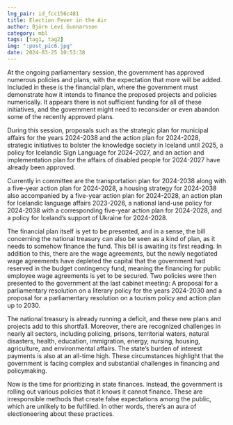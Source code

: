 ```yaml
---
lng_pair: id_fcc156c481
title: Election Fever in the Air
author: Björn Leví Gunnarsson
category: mbl
tags: [tag1, tag2]
img: ":post_pic6.jpg"
date: 2024-03-25 10:53:38
---
```


At the ongoing parliamentary session, the government has approved numerous policies and plans, with the expectation that more will be added. Included in these is the financial plan, where the government must demonstrate how it intends to finance the proposed projects and policies numerically. It appears there is not sufficient funding for all of these initiatives, and the government might need to reconsider or even abandon some of the recently approved plans.

During this session, proposals such as the strategic plan for municipal affairs for the years 2024-2038 and the action plan for 2024-2028, strategic initiatives to bolster the knowledge society in Iceland until 2025, a policy for Icelandic Sign Language for 2024-2027, and an action and implementation plan for the affairs of disabled people for 2024-2027 have already been approved.

Currently in committee are the transportation plan for 2024-2038 along with a five-year action plan for 2024-2028, a housing strategy for 2024-2038 also accompanied by a five-year action plan for 2024-2028, an action plan for Icelandic language affairs 2023-2026, a national land-use policy for 2024-2038 with a corresponding five-year action plan for 2024-2028, and a policy for Iceland’s support of Ukraine for 2024-2028.

The financial plan itself is yet to be presented, and in a sense, the bill concerning the national treasury can also be seen as a kind of plan, as it needs to somehow finance the fund. This bill is awaiting its first reading. In addition to this, there are the wage agreements, but the newly negotiated wage agreements have depleted the capital that the government had reserved in the budget contingency fund, meaning the financing for public employee wage agreements is yet to be secured. Two policies were then presented to the government at the last cabinet meeting: A proposal for a parliamentary resolution on a literary policy for the years 2024-2030 and a proposal for a parliamentary resolution on a tourism policy and action plan up to 2030.

The national treasury is already running a deficit, and these new plans and projects add to this shortfall. Moreover, there are recognized challenges in nearly all sectors, including policing, prisons, territorial waters, natural disasters, health, education, immigration, energy, nursing, housing, agriculture, and environmental affairs. The state’s burden of interest payments is also at an all-time high. These circumstances highlight that the government is facing complex and substantial challenges in financing and policymaking.

Now is the time for prioritizing in state finances. Instead, the government is rolling out various policies that it knows it cannot finance. These are irresponsible methods that create false expectations among the public, which are unlikely to be fulfilled. In other words, there’s an aura of electioneering about these practices.
